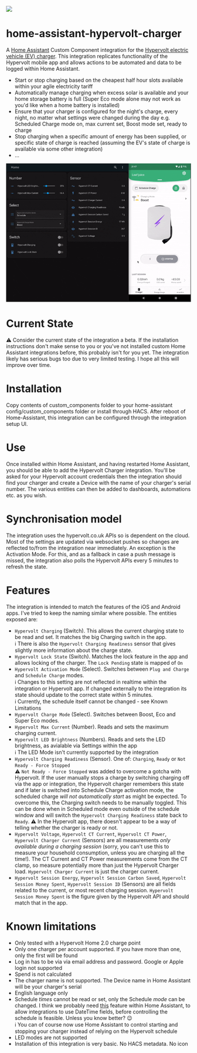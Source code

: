 ![](https://img.shields.io/github/v/release/gndean/home-assistant-hypervolt-charger?include_prereleases)

# home-assistant-hypervolt-charger

A [Home Assistant](https://www.home-assistant.io/) Custom Component integration for the [Hypervolt electric vehicle (EV) charger](https://hypervolt.co.uk/). This integration replicates functionality of the Hypervolt mobile app and allows actions to be automated and data to be logged within Home Assistant.

- Start or stop charging based on the cheapest half hour slots available within your agile electricity tariff
- Automatically manage charging when excess solar is available and your home storage battery is full (Super Eco mode alone may not work as you'd like when a home battery is installed)
- Ensure that your charger is configured for the night's charge, every night, no matter what settings were changed during the day e.g. Scheduled Charge mode on, max current set, Boost mode set, ready to charge
- Stop charging when a specific amount of energy has been supplied, or specific state of charge is reached (assuming the EV's state of charge is available via some other integration)
- ...

![](demo.gif)

# Current State

⚠️ Consider the current state of the integration a beta. If the installation instructions don't make sense to you or you've not installed custom Home Assistant integrations before, this probably isn't for you yet. The integration likely has serious bugs too due to very limited testing. I hope all this will improve over time.

# Installation

Copy contents of custom_components folder to your home-assistant config/custom_components folder or install through HACS. After reboot of Home-Assistant, this integration can be configured through the integration setup UI.

# Use

Once installed within Home Assistant, and having restarted Home Assistant, you should be able to add the Hypervolt Charger integration. You'll be asked for your Hypervolt account credentials then the integration should find your charger and create a Device with the name of your charger's serial number. The various entities can then be added to dashboards, automations etc. as you wish.

# Synchronisation model

The integration uses the hypervolt.co.uk APIs so is dependent on the cloud. Most of the settings are updated via websocket pushes so changes are reflected to/from the integration near immediately. An exception is the Activation Mode. For this, and as a fallback in case a push message is missed, the integration also polls the Hypervolt APIs every 5 minutes to refresh the state.

# Features

The integration is intended to match the features of the iOS and Android apps. I've tried to keep the naming similar where possible. The entities exposed are:

- `Hypervolt Charging` (Switch). This allows the current charging state to be read and set. It matches the big Charging switch in the app. \
  ℹ️ There is also the `Hypervolt Charging Readiness` sensor that gives slightly more information about the charge state.
- `Hypervolt Lock State` (Switch). Matches the lock feature in the app and allows locking of the charger. The `Lock Pending` state is mapped of `On`
- `Hypervolt Activation Mode` (Select). Switches between `Plug and Charge` and `Schedule Charge` modes.\
  ℹ️ Changes to this setting are not reflected in realtime within the integration or Hypervolt app. If changed externally to the integration its state should update to the correct state within 5 minutes.\
  ℹ️ Currently, the schedule itself cannot be changed - see Known Limitations
- `Hypervolt Charge Mode` (Select). Switches between Boost, Eco and Super Eco modes.
- `Hypervolt Max Current` (Number). Reads and sets the maximum charging current.
- `Hypervolt LED Brightness` (Numbers). Reads and sets the LED brightness, as avialable via Settings within the app\
  ℹ️ The LED Mode isn't currently supported by the integration
- `Hypervolt Charging Readiness` (Sensor). One of: `Charging`, `Ready` or `Not Ready - Force Stopped`\
  ⚠️ `Not Ready - Force Stopped` was added to overcome a gotcha with Hypervolt. If the user manually stops a charge by switching charging off via the app or integration, the Hypervolt charger remembers this state and if later is switched into Schedule Charge activation mode, the scheduled charge _will not automatically start_ as might be expected. To overcome this, the Charging switch needs to be manually toggled. This can be done when in Scheduled mode even outside of the schedule window and will switch the `Hypervolt Charging Readiness` state back to `Ready`. ⚠️ In the Hypervolt app, there doesn't appear to be a way of telling whether the charger is ready or not.
- `Hypervolt Voltage`, `Hypervolt CT Current`, `Hypervolt CT Power`, `Hypervolt Charger Current` (Sensors) are all measurements _only available during a charging session_ (sorry, you can't use this to measure your household consumption, unless you are charging all the time!). The CT Current and CT Power measurements come from the CT clamp, so measure potentially more than just the Hypervolt Charger load. `Hypervolt Charger Current` is just the charger current.
- `Hypervolt Session Energy`, `Hypervolt Session Carbon Saved`, `Hypervolt Session Money Spent`, `Hypervolt Session ID` (Sensors) are all fields related to the current, or most recent charging session. `Hypervolt Session Money Spent` is the figure given by the Hypervolt API and should match that in the app.

# Known limitations

- Only tested with a Hypervolt Home 2.0 charge point
- Only one charger per account supported. If you have more than one, only the first will be found
- Log in has to be via via email address and password. Google or Apple login not supported
- Spend is not calculated
- The charger name is not supported. The Device name in Home Assistant will be your charger's serial
- English language only
- Schedule _times_ cannot be read or set, only the Schedule _mode_ can be changed. I think we probably need [this](https://github.com/home-assistant/core/pull/81943) feature within Home Assistant, to allow integrations to use DateTime fields, before controlling the schedule is feasible. Unless you know better? 😉\
  ℹ️ You can of course now use Home Assistant to control starting and stopping your charger instead of relying on the Hypervolt schedule
- LED modes are not supported
- Installation of this integration is very basic. No HACS metadata. No icon
